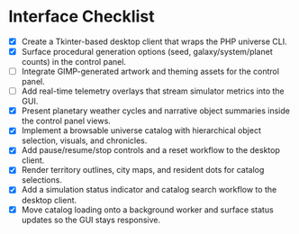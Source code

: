 # Interface Checklist

- [x] Create a Tkinter-based desktop client that wraps the PHP universe CLI.
- [x] Surface procedural generation options (seed, galaxy/system/planet counts) in the control panel.
- [ ] Integrate GIMP-generated artwork and theming assets for the control panel.
- [ ] Add real-time telemetry overlays that stream simulator metrics into the GUI.
- [x] Present planetary weather cycles and narrative object summaries inside the control panel views.
- [x] Implement a browsable universe catalog with hierarchical object selection, visuals, and chronicles.
- [x] Add pause/resume/stop controls and a reset workflow to the desktop client.
- [x] Render territory outlines, city maps, and resident dots for catalog selections.
- [x] Add a simulation status indicator and catalog search workflow to the desktop client.
- [x] Move catalog loading onto a background worker and surface status updates so the GUI stays responsive.
